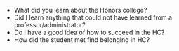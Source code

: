 - What did you learn about the Honors college?
- Did I learn anything that could not have learned from a professor/administrator?
- Do I have a good idea of how to succeed in the HC?
- How did the student met find belonging in HC?
